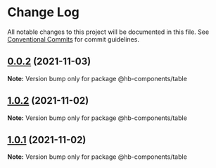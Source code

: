# Change Log

All notable changes to this project will be documented in this file.
See [Conventional Commits](https://conventionalcommits.org) for commit guidelines.

## [0.0.2](https://github.com/hyw521/lernaComponents/compare/@hb-components/table@1.0.2...@hb-components/table@0.0.2) (2021-11-03)

**Note:** Version bump only for package @hb-components/table





## [1.0.2](https://github.com/hyw521/lernaComponents/compare/@hb-components/table@1.0.1...@hb-components/table@1.0.2) (2021-11-02)

**Note:** Version bump only for package @hb-components/table





## [1.0.1](https://github.com/hyw521/lernaComponents/compare/@hb-components/table@1.0.1...@hb-components/table@1.0.1) (2021-11-02)

**Note:** Version bump only for package @hb-components/table
